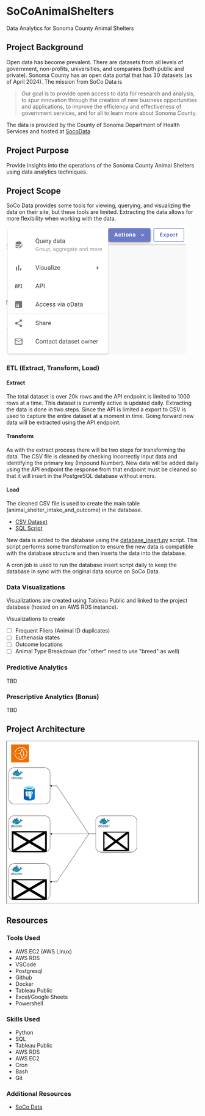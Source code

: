 # SoCoAnimalShelters
Data Analytics for Sonoma County Animal Shelters

## Project Background
Open data has become prevalent.  There are datasets from all levels of government, non-profits, universities, and companies (both public and private).  Sonoma County has an open data portal that has 30 datasets (as of April 2024).  The mission from SoCo Data is
> Our goal is to provide open access to data for research and analysis, to spur innovation through the creation of new business opportunities and applications, to improve the efficiency and effectiveness of government services, and for all to learn more about Sonoma County.

The data is provided by the County of Sonoma Department of Health Services and hosted at [SocoData](https://data.sonomacounty.ca.gov/Government/Animal-Shelter-Intake-and-Outcome/924a-vesw/about_data)


## Project Purpose
Provide insights into the operations of the Sonoma County Animal Shelters using data analytics techniques.

## Project Scope
SoCo Data provides some tools for viewing, querying, and visualizing the data on their site, but these tools are limited.  Extracting the data allows for more flexibility when working with the data.

![screenshot of the tools available for interacting the the dataset](/assets/img/soco_data_actions.png)

### ETL (Extract, Transform, Load)

#### Extract
The total dataset is over 20k rows and the API endpoint is limited to 1000 rows at a time.  This dataset is currently active is updated daily. Extracting the data is done in two steps.  Since the API is limited a export to CSV is used to capture the entire dataset at a moment in time.  Going forward new data will be extracted using the API endpoint.

#### Transform
As with the extract process there will be two steps for transforming the data.  The CSV file is cleaned by checking incorrectly input data and identifying the primary key (Impound Number).  New data will be added daily using the API endpoint the response from that endpoint must be cleaned so that it will insert in the PostgreSQL database without errors.

#### Load
The cleaned CSV file is used to create the main table (animal_shelter_intake_and_outcome) in the database.
- [CSV Dataset](/datasets/Animal_Shelter_Intake_and_Outcome_20240402.csv)
- [SQL Script](/sql/animal_shelter_intake_and_outcome_202404032309.sql)

New data is added to the database using the [database_insert.py](database_insert.py) script.  This script performs some transformation to ensure the new data is compatible with the database structure and then inserts the data into the database.

A cron job is used to run the database insert script daily to keep the database in sync with the original data source on SoCo Data.

### Data Visualizations
Visualizations are created using Tableau Public and linked to the project database (hosted on an AWS RDS instance).

Visualizations to create
- [ ] Frequent Fliers (Animal ID duplicates)
- [ ] Euthenasia states
- [ ] Outcome locations
- [ ] Animal Type Breakdown (for "other" need to use "breed" as well)

### Predictive Analytics
TBD

### Prescriptive Analytics (Bonus)
TBD

## Project Architecture

![Project Architecture](/assets/network_diagram.drawio.png)

## Resources

### Tools Used
- AWS EC2 (AWS Linux)
- AWS RDS
- VSCode
- Postgresql
- Github
- Docker
- Tableau Public
- Excel/Google Sheets
- Powershell


### Skills Used
- Python
- SQL
- Tableau Public
- AWS RDS
- AWS EC2
- Cron
- Bash
- Git

### Additional Resources
- [SoCo Data](https://data.sonomacounty.ca.gov/)
